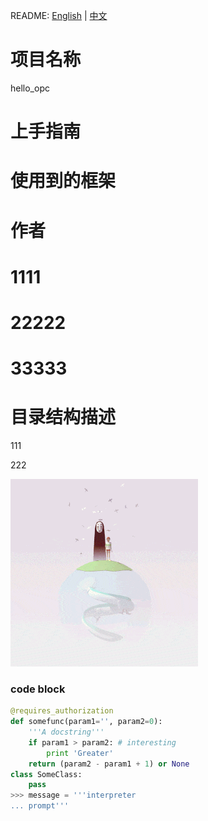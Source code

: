 README: [English](https://www.baidu.com) | [中文](#目录结构描述)
# 项目名称
 hello_opc
# 上手指南
# 使用到的框架
# 作者
# 
# 1111
# 22222
# 33333
# 目录结构描述

111

222

![](app/src/main/res/drawable/pic_connecting.gif)

### code block
``` python
@requires_authorization
def somefunc(param1='', param2=0):
    '''A docstring'''
    if param1 > param2: # interesting
        print 'Greater'
    return (param2 - param1 + 1) or None
class SomeClass:
    pass
>>> message = '''interpreter
... prompt'''
```
